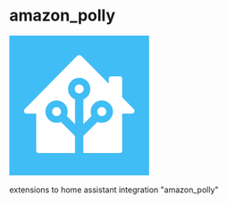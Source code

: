# amazon_polly
![Home Assistant Logo](images/home-assistant-logo.png)

extensions to home assistant integration "amazon_polly"
